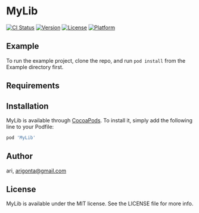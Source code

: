 # MyLib

[![CI Status](https://img.shields.io/travis/ari/MyLib.svg?style=flat)](https://travis-ci.org/ari/MyLib)
[![Version](https://img.shields.io/cocoapods/v/MyLib.svg?style=flat)](https://cocoapods.org/pods/MyLib)
[![License](https://img.shields.io/cocoapods/l/MyLib.svg?style=flat)](https://cocoapods.org/pods/MyLib)
[![Platform](https://img.shields.io/cocoapods/p/MyLib.svg?style=flat)](https://cocoapods.org/pods/MyLib)

## Example

To run the example project, clone the repo, and run `pod install` from the Example directory first.

## Requirements

## Installation

MyLib is available through [CocoaPods](https://cocoapods.org). To install
it, simply add the following line to your Podfile:

```ruby
pod 'MyLib'
```

## Author

ari, arigonta@gmail.com

## License

MyLib is available under the MIT license. See the LICENSE file for more info.

